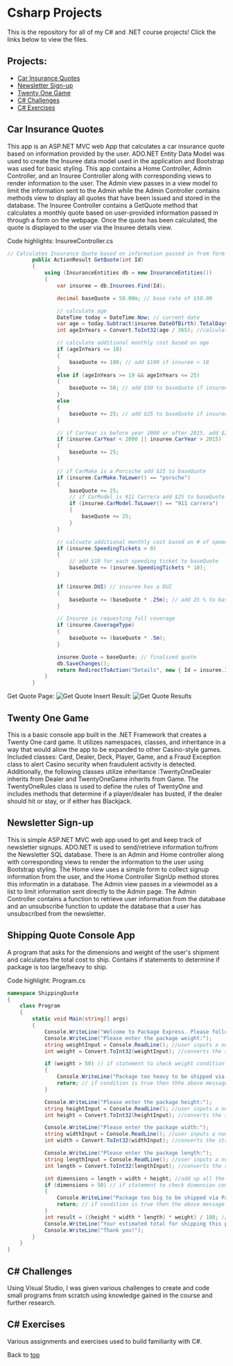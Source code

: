 # Csharp Projects
This is the repository for all of my C# and .NET course projects! Click the links below to view the files.
## Projects:
- <a href="https://github.com/alvarezsound/C-Sharp-Projects/tree/main/CarInsurance" target="_blank">Car Insurance Quotes</a>
- <a href="https://github.com/alvarezsound/C-Sharp-Projects/tree/main/NewsletterAppMVC" target="_blank">Newsletter Sign-up</a>
- <a href="https://github.com/alvarezsound/C-Sharp-Projects/tree/main/TwentyOne" target="_blank">Twenty One Game</a>
- <a href="https://github.com/alvarezsound/C-Sharp-Projects/tree/main/C_Sharp_Challenges" target="_blank">C# Challenges</a>
- <a href="https://github.com/alvarezsound/C-Sharp-Projects/tree/main/C_Sharp_Exercises" target="_blank">C# Exercises</a>
## Car Insurance Quotes
This app is an ASP.NET MVC web App that calculates a car insurance quote based on information provided by the user. ADO.NET Entity Data Model was used to create the Insuree data model used in the application and Bootstrap was used for basic styling. This app contains a Home Controller, Admin Controller, and an Insuree Controller along with corresponding views to render information to the user. The Admin view passes in a view model to limit the information sent to the Admin while the Admin Controller contains methods view to display all quotes that have been issued and stored in the database. The Insuree Controller contains a GetQuote method that calculates a monthly quote based on user-provided information passed in through a form on the webpage. Once the quote has been calculated, the quote is displayed to the user via the Insuree details view.

Code highlights:
InsureeController.cs
```cs
// Calculates Insurance Quote based on information passed in from form
        public ActionResult GetQuote(int Id)
        {
            using (InsuranceEntities db = new InsuranceEntities())
            {
                var insuree = db.Insurees.Find(Id);

                decimal baseQuote = 50.00m; // base rate of $50.00

                // calculate age
                DateTime today = DateTime.Now; // current date
                var age = today.Subtract(insuree.DateOfBirth).TotalDays; // calculate age in # of days
                int ageInYears = Convert.ToInt32(age / 365); //calculate age in years

                // calculate additional monthly cost based on age
                if (ageInYears <= 18)
                {
                    baseQuote += 100; // add $100 if insuree < 18
                }
                else if (ageInYears >= 19 && ageInYears <= 25)
                {
                    baseQuote += 50; // add $50 to baseQuote if insuree age is between 19-25
                }
                else
                {
                    baseQuote += 25; // add $25 to baseQuote if insuree age > 25
                }

                // if CarYear is before year 2000 or after 2015, add $25 to baseQuote
                if (insuree.CarYear < 2000 || insuree.CarYear > 2015)
                {
                    baseQuote += 25;
                }

                // if CarMake is a Porcsche add $25 to baseQuote
                if (insuree.CarMake.ToLower() == "porsche")
                {
                    baseQuote += 25;
                    // if CarModel is 911 Carrera add $25 to baseQuote
                    if (insuree.CarModel.ToLower() == "911 carrera")
                    {
                        baseQuote += 25;
                    }
                }

                // calcuate additional monthly cost based on # of speeding tickets
                if (insuree.SpeedingTickets > 0)
                {
                    // add $10 for each speeding ticket to baseQuote
                    baseQuote += (insuree.SpeedingTickets * 10);
                }

                if (insuree.DUI) // insuree has a DUI
                {
                    baseQuote += (baseQuote * .25m); // add 25 % to baseQuote
                }

                // Insuree is requesting full coverage
                if (insuree.CoverageType)
                {
                    baseQuote += (baseQuote * .5m);
                }

                insuree.Quote = baseQuote; // finalized quote
                db.SaveChanges();
                return RedirectToAction("Details", new { Id = insuree.Id });
            }
        }
```
Get Quote Page:
![Get Quote Insert](/Images/CarInsurance_1.png)
Result:
![Get Quote Results](/Images/CarInsurance_2.png)
## Twenty One Game
This is a basic console app built in the .NET Framework that creates a Twenty One card game. It utilizes namespaces, classes, and inheritance in a way that would allow the app to be expanded to other Casino-style games. Included classes: Card, Dealer, Deck, Player, Game, and a Fraud Exception class to alert Casino security when fraudulent activity is detected. Additionally, the following classes utilize inheritance :TwentyOneDealer inherits from Dealer and TwentyOneGame inherits from Game. The TwentyOneRules class is used to define the rules of TwentyOne and includes methods that determine if a player/dealer has busted, if the dealer should hit or stay, or if either has Blackjack.
## Newsletter Sign-up
This is simple ASP.NET MVC web app used to get and keep track of newsletter signups. ADO.NET is used to send/retrieve information to/from the Newsletter SQL database. There is an Admin and Home controller along with corresponding views to render the information to the user using Bootstrap styling. The Home view uses a simple form to collect signup information from the user, and the Home Controller SignUp method stores this informatin in a database. The Admin view passes in a viewmodel as a list to limit information sent directly to the Admin page. The Admin Controller contains a function to retrieve user information from the database and an unsubscribe function to update the database that a user has unsubscribed from the newsletter.
## Shipping Quote Console App
A program that asks for the dimensions and weight of the user's shipment and calculates the total cost to ship. Contains if statements to determine if package is too large/heavy to ship.

Code highlight:
Program.cs
```cs
namespace ShippingQuote
{
    class Program
    {
        static void Main(string[] args)
        {
            Console.WriteLine("Welcome to Package Express. Please follow the instructions below.");
            Console.WriteLine("Please enter the package weight:");
            string weightInput = Console.ReadLine(); //user inputs a number as a string
            int weight = Convert.ToInt32(weightInput); //converts the string to integer

            if (weight > 50) // if statement to check weight condition
            {
                Console.WriteLine("Package too heavy to be shipped via Package Express. Have a good day.");
                return; // if condition is true then thhe above message will display and program ends
            }

            Console.WriteLine("Please enter the package height:");
            string heightInput = Console.ReadLine(); //user inputs a number as a string
            int height = Convert.ToInt32(heightInput); //converts the string to integer 

            Console.WriteLine("Please enter the package width:");
            string widthInput = Console.ReadLine(); //user inputs a number as a string
            int width = Convert.ToInt32(widthInput); //converts the string to integer

            Console.WriteLine("Please enter the package length:");
            string lengthInput = Console.ReadLine(); //user inputs a number as a string
            int length = Convert.ToInt32(lengthInput); //converts the string to integer

            int dimensions = length + width + height; //add up all the dimensions
            if (dimensions > 50) // if statement to check dimension condition
            {
                Console.WriteLine("Package too big to be shipped via Package Express.");
                return; // if condition is true then the above message will display and program ends
            }
            int result = ((height * width * length) * weight) / 100; // math to find the cost of shipping
            Console.WriteLine("Your estimated total for shipping this package is: " + result.ToString("C", System.Globalization.CultureInfo.GetCultureInfo("en-us"))); // displays result in dollar amount to console
            Console.WriteLine("Thank you!");
        }
    }
}
```
## C# Challenges
Using Visual Studio, I was given various challenges to create and code small programs from scratch using knowledge gained in the course and further research.
## C# Exercises
Various assignments and exercises used to build familiarity with C#.

Back to [top](#Csharp-Projects)